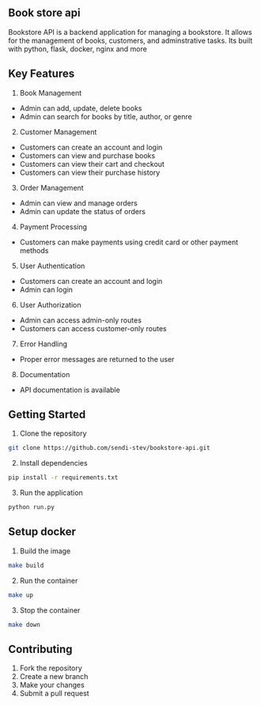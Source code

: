 ## Book store api
Bookstore API is a backend application for managing a bookstore. It allows for the management of books, customers, and adminstrative tasks.
Its built with python, flask, docker, nginx and more

## Key Features
1. Book Management
- Admin can add, update, delete books
- Admin can search for books by title, author, or genre

2. Customer Management
- Customers can create an account and login
- Customers can view and purchase books
- Customers can view their cart and checkout
- Customers can view their purchase history

3. Order Management
- Admin can view and manage orders
- Admin can update the status of orders

4. Payment Processing
- Customers can make payments using credit card or other payment methods

5. User Authentication
- Customers can create an account and login
- Admin can login

6. User Authorization
- Admin can access admin-only routes
- Customers can access customer-only routes

7. Error Handling
- Proper error messages are returned to the user

8. Documentation
- API documentation is available

## Getting Started
1. Clone the repository
```bash
git clone https://github.com/sendi-stev/bookstore-api.git
```
2. Install dependencies
```bash
pip install -r requirements.txt
```
3. Run the application
```bash
python run.py
```
## Setup docker
1. Build the image
```bash
make build
```
2. Run the container
```bash
make up
```
3. Stop the container
```bash
make down
```

## Contributing
1. Fork the repository
2. Create a new branch
3. Make your changes
4. Submit a pull request